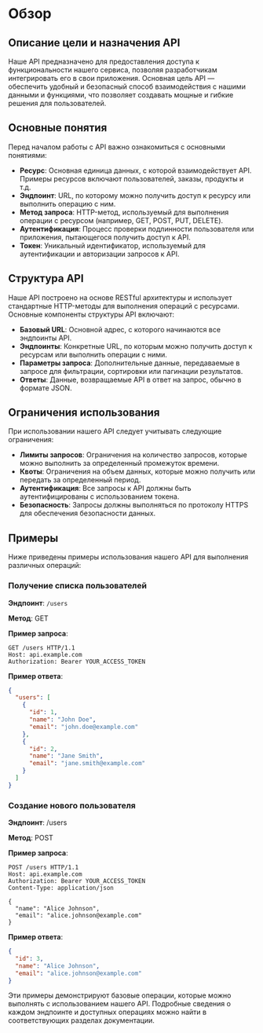 # Обзор

## Описание цели и назначения API

Наше API предназначено для предоставления доступа к функциональности нашего сервиса, позволяя разработчикам интегрировать его в свои приложения. Основная цель API — обеспечить удобный и безопасный способ взаимодействия с нашими данными и функциями, что позволяет создавать мощные и гибкие решения для пользователей.

## Основные понятия

Перед началом работы с API важно ознакомиться с основными понятиями:

- **Ресурс**: Основная единица данных, с которой взаимодействует API. Примеры ресурсов включают пользователей, заказы, продукты и т.д.
- **Эндпоинт**: URL, по которому можно получить доступ к ресурсу или выполнить операцию с ним.
- **Метод запроса**: HTTP-метод, используемый для выполнения операции с ресурсом (например, GET, POST, PUT, DELETE).
- **Аутентификация**: Процесс проверки подлинности пользователя или приложения, пытающегося получить доступ к API.
- **Токен**: Уникальный идентификатор, используемый для аутентификации и авторизации запросов к API.

## Структура API

Наше API построено на основе RESTful архитектуры и использует стандартные HTTP-методы для выполнения операций с ресурсами. Основные компоненты структуры API включают:

- **Базовый URL**: Основной адрес, с которого начинаются все эндпоинты API.
- **Эндпоинты**: Конкретные URL, по которым можно получить доступ к ресурсам или выполнить операции с ними.
- **Параметры запроса**: Дополнительные данные, передаваемые в запросе для фильтрации, сортировки или пагинации результатов.
- **Ответы**: Данные, возвращаемые API в ответ на запрос, обычно в формате JSON.

## Ограничения использования

При использовании нашего API следует учитывать следующие ограничения:

- **Лимиты запросов**: Ограничения на количество запросов, которые можно выполнить за определенный промежуток времени.
- **Квоты**: Ограничения на объем данных, которые можно получить или передать за определенный период.
- **Аутентификация**: Все запросы к API должны быть аутентифицированы с использованием токена.
- **Безопасность**: Запросы должны выполняться по протоколу HTTPS для обеспечения безопасности данных.

## Примеры

Ниже приведены примеры использования нашего API для выполнения различных операций:

### Получение списка пользователей

**Эндпоинт**: `/users`

**Метод**: GET

**Пример запроса**:
```http
GET /users HTTP/1.1
Host: api.example.com
Authorization: Bearer YOUR_ACCESS_TOKEN
```

**Пример ответа**:

```json
{
  "users": [
    {
      "id": 1,
      "name": "John Doe",
      "email": "john.doe@example.com"
    },
    {
      "id": 2,
      "name": "Jane Smith",
      "email": "jane.smith@example.com"
    }
  ]
}
```

### Создание нового пользователя
**Эндпоинт**: /users

**Метод**: POST

**Пример запроса**:

```http
POST /users HTTP/1.1
Host: api.example.com
Authorization: Bearer YOUR_ACCESS_TOKEN
Content-Type: application/json

{
  "name": "Alice Johnson",
  "email": "alice.johnson@example.com"
}
```

**Пример ответа**:

```json
{
  "id": 3,
  "name": "Alice Johnson",
  "email": "alice.johnson@example.com"
}
```

Эти примеры демонстрируют базовые операции, которые можно выполнять с использованием нашего API.
Подробные сведения о каждом эндпоинте и доступных операциях можно найти в соответствующих разделах документации.